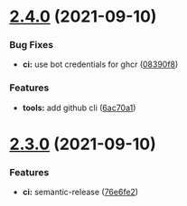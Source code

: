 # [2.4.0](https://github.com/sitkoru/actions-container/compare/v2.3.0...v2.4.0) (2021-09-10)


### Bug Fixes

* **ci:** use bot credentials for ghcr ([08390f8](https://github.com/sitkoru/actions-container/commit/08390f8c1af68c15d32857af03215cec30c0bd62))


### Features

* **tools:** add github cli ([6ac70a1](https://github.com/sitkoru/actions-container/commit/6ac70a14bb8973e0c645734d72a74a0d6f03d6cc))

# [2.3.0](https://github.com/sitkoru/actions-container/compare/v2.2.0...v2.3.0) (2021-09-10)


### Features

* **ci:** semantic-release ([76e6fe2](https://github.com/sitkoru/actions-container/commit/76e6fe2c94ea1fa507a8aeb63ba2b410c8f48820))
